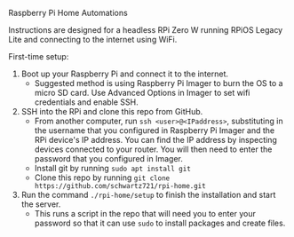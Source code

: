 Raspberry Pi Home Automations

Instructions are designed for a headless RPi Zero W running RPiOS Legacy Lite and connecting to the internet using WiFi.

First-time setup:
1. Boot up your Raspberry Pi and connect it to the internet.
    - Suggested method is using Raspberry Pi Imager to burn the OS to a micro SD card. Use Advanced Options in Imager to set wifi credentials and enable SSH.
2. SSH into the RPi and clone this repo from GitHub.
    - From another computer, run `ssh <user>@<IPaddress>`, substituting in the username that you configured in Raspberry Pi Imager and the RPi device's IP address. You can find the IP address by inspecting devices connected to your router. You will then need to enter the password that you configured in Imager.
    - Install git by running `sudo apt install git`
    - Clone this repo by running `git clone https://github.com/schwartz721/rpi-home.git`
3. Run the command `./rpi-home/setup` to finish the installation and start the server.
    - This runs a script in the repo that will need you to enter your password so that it can use `sudo` to install packages and create files.

